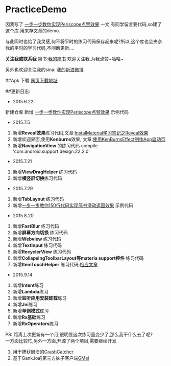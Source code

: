 # PracticeDemo

因我写了 [一步一步教你实现Periscope点赞效果](http://www.jianshu.com/p/03fdcfd3ae9c) 一文,有同学留言要代码,so建了这个库
用来存文章的demo.

与此同时也给了我灵感,何不将平时的练习代码保存起来呢?所以,这个库也会夹杂我的平时的学习代码,不间断更新....


**关注我或联系我**
简书:[我的简书](http://www.jianshu.com/users/ec59bd61433a/latest_articles)
欢迎关注我,为我点赞~哈哈~

另外也欢迎关注我的sina:
[我的新浪微博](http://weibo.com/alancheeen/profile?rightmod=1&wvr=6&mod=personinfo)


##Apk 下载
[网页下载地址](http://fir.im/p3jf)



##更新日志:

- 2015.6.22:

新建仓库
新增 [一步一步教你实现Periscope点赞效果](http://www.jianshu.com/p/03fdcfd3ae9c) 示例代码

- 2015.7.5

1. 新增**Reveal效果**练习代码,文章:[InstalMaterial学习笔记之Reveal效果](http://www.jianshu.com/p/35492fb2c269)
2. 新增欢迎界面,使用**Kenburns**效果, 文章:[使用KenBurnsEffect制作App启动页](http://www.jianshu.com/p/f47d6f16aef7)
3. 新增**NavigationView** 的练习代码 compile 'com.android.support:design:22.2.0'

- 2015.7.21

1. 新增**ViewDragHelper** 练习代码
2. 新增**横竖屏切换**练习代码

- 2015.7.29
1. 新增**TabLayout** 练习代码
2. 新增[一步一步教你150行代码实现简书滑动返回效果](http://www.jianshu.com/writer#/notebooks/1198969/notes/1667070/preview) 示例代码

- 2015.8.20
1. 新增**FastBlur** 练习代码
2. 新增**屏幕方向切换** 练习代码
3. 新增**Webview** 练习代码
4. 新增**TextInput** 练习代码
5. 新增**RecyclerView** 练习代码
6. 新增**CollapsingToolbarLayout等materia support控件** 练习代码
7. 新增**ItemTouchHelper** 练习代码;[相应文章](http://yifeiyuan.me/2015/08/18/ItemTouchHelper%E4%B9%8BSwipeDissmiss/)

- 2015.9.14
1. 新增**Intent**练习
2. 新增**Lambda**练习
3. 新增**监听应用安装卸载**练习
4. 新增**Jni**练习
5. 新增**单例模式**练习
6. 新增**Rx基础**练习
7. 新增**RxOperators**练习

PS: 距离上次更新有一个月,很明显这次练习量变少了,那么我干什么去了呢?  
一方面比较忙,另外一方面,开源了两个项目,需要继续开发.  
1. 用于捕获崩溃的[CrashCatcher](https://github.com/AlanCheen/CrashCatcher)  
2. 基于Gank.io的第三方妹子客户端[GMei](https://github.com/AlanCheen/GMei)